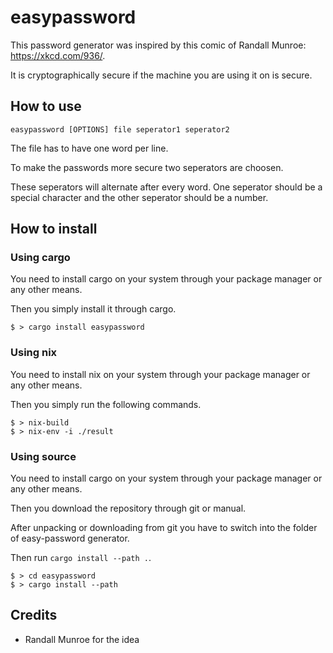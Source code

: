 # easypassword

This password generator was inspired by this comic of Randall Munroe: https://xkcd.com/936/.

It is cryptographically secure if the machine you are using it on is secure.

## How to use

```
easypassword [OPTIONS] file seperator1 seperator2
```

The file has to have one word per line.

To make the passwords more secure two seperators are choosen.

These seperators will alternate after every word. One seperator should be a special character and the other seperator should be a number.

## How to install

### Using cargo
You need to install cargo on your system through your package manager or any other means.

Then you simply install it through cargo.

```
$ > cargo install easypassword
```

### Using nix
You need to install nix on your system through your package manager or any other means.

Then you simply run the following commands.

```
$ > nix-build
$ > nix-env -i ./result
```

### Using source
You need to install cargo on your system through your package manager or any other means.

Then  you download the repository through git or manual.

After unpacking or downloading from git you have to switch into the folder of easy-password generator.

Then run `cargo install --path .`.


```
$ > cd easypassword
$ > cargo install --path
```

## Credits

- Randall Munroe for the idea
